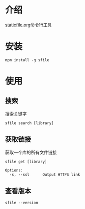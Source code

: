 # 介绍

[staticfile.org](http://staticfile.org)命令行工具

# 安装

```
npm install -g sfile
```

# 使用

## 搜索

搜索关键字

```
sfile search [library]
```

## 获取链接

获取一个库的所有文件链接

```
sfile get [library]

Options:
  -s, --ssl      Output HTTPS link
```

## 查看版本

```
sfile --version
```
